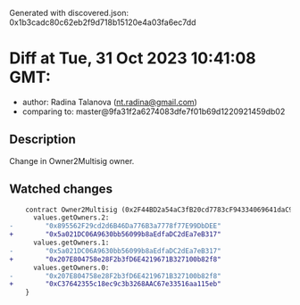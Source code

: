 Generated with discovered.json: 0x1b3cadc80c62eb2f9d718b15120e4a03fa6ec7dd

# Diff at Tue, 31 Oct 2023 10:41:08 GMT:

- author: Radina Talanova (<nt.radina@gmail.com>)
- comparing to: master@9fa31f2a6274083dfe7f01b69d1220921459db02

## Description

Change in Owner2Multisig owner.

## Watched changes

```diff
    contract Owner2Multisig (0x2F44BD2a54aC3fB20cd7783cF94334069641daC9) {
      values.getOwners.2:
-        "0x895562F29cd2d6B46Da776B3a7778f77E99DbDEE"
+        "0x5a021DC06A9630bb56099b8aEdfaDC2dEa7eB317"
      values.getOwners.1:
-        "0x5a021DC06A9630bb56099b8aEdfaDC2dEa7eB317"
+        "0x207E804758e28F2b3fD6E4219671B327100b82f8"
      values.getOwners.0:
-        "0x207E804758e28F2b3fD6E4219671B327100b82f8"
+        "0xC37642355c18ec9c3b3268AAC67e33516aa115eb"
    }
```
